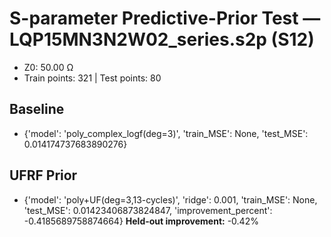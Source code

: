 # S-parameter Predictive-Prior Test — LQP15MN3N2W02_series.s2p (S12)
- Z0: 50.00 Ω
- Train points: 321  |  Test points: 80

## Baseline
- {'model': 'poly_complex_logf(deg=3)', 'train_MSE': None, 'test_MSE': 0.014174737683890276}

## UFRF Prior
- {'model': 'poly+UF(deg=3,13-cycles)', 'ridge': 0.001, 'train_MSE': None, 'test_MSE': 0.01423406873824847, 'improvement_percent': -0.4185689758874664}
**Held-out improvement:** -0.42%